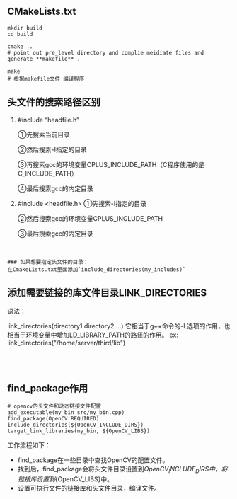 ## CMakeLists.txt 
```
mkdir build 
cd build

cmake ..
# point out pre_level directory and complie meidiate files and generate **makefile** .

make 
# 根据makefile文件 编译程序
```


## 头文件的搜索路径区别


1. #include “headfile.h”

    ①先搜索当前目录

    ②然后搜索-I指定的目录

    ③再搜索gcc的环境变量CPLUS_INCLUDE_PATH（C程序使用的是C_INCLUDE_PATH）

    ④最后搜索gcc的内定目录




1. #include \<headfile.h>
    ①先搜索-I指定的目录

    ②然后搜索gcc的环境变量CPLUS_INCLUDE_PATH

    ③最后搜索gcc的内定目录 
  <br>  
    
    ### 如果想要指定头文件的目录：
    在CmakeLists.txt里面添加`include_directories(my_includes)` 
    
    
    
  
  
## 添加需要链接的库文件目录LINK_DIRECTORIES

语法：

link_directories(directory1 directory2 ...)
它相当于g++命令的-L选项的作用，也相当于环境变量中增加LD_LIBRARY_PATH的路径的作用。
ex: link_directories("/home/server/third/lib") 





<br><br>

## find_package作用 
```
# opencv的头文件和动态链接文件配置
add_executable(my_bin src/my_bin.cpp)
find_package(OpenCV REQUIRED)
include_directories(${OpenCV_INCLUDE_DIRS})
target_link_libraries(my_bin, ${OpenCV_LIBS})

```
工作流程如下：

- find_package在一些目录中查找OpenCV的配置文件。
- 找到后，find_package会将头文件目录设置到${OpenCV_INCLUDE_DIRS}中，将链接库设置到${OpenCV_LIBS}中。
- 设置可执行文件的链接库和头文件目录，编译文件。 






